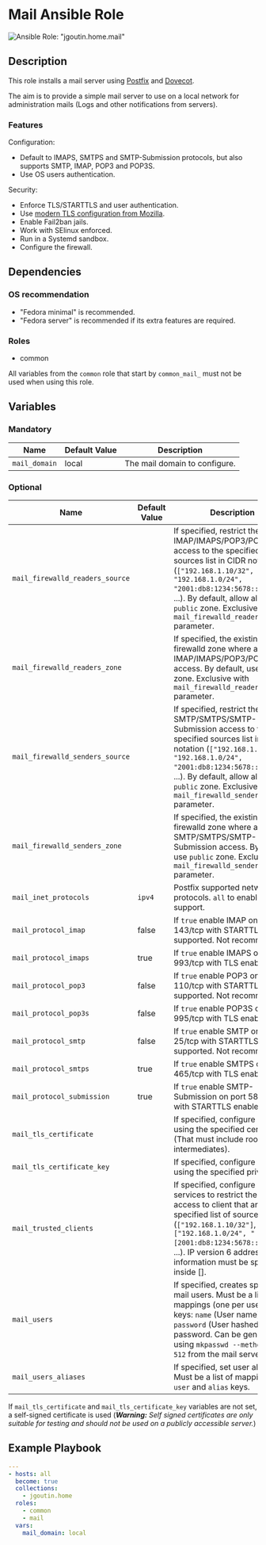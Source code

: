 # Mail Ansible Role

![Ansible Role: "jgoutin.home.mail"](https://github.com/JGoutin/ansible_home/workflows/Ansible%20Role:%20%22jgoutin.home.mail%22/badge.svg)

## Description

This role installs a mail server using [Postfix](http://www.postfix.org/) and
[Dovecot](https://www.dovecot.org/).

The aim is to provide a simple mail server to use on a local network for
administration mails (Logs and other notifications from servers).

### Features

Configuration:
* Default to IMAPS, SMTPS and SMTP-Submission protocols, but also supports 
  SMTP, IMAP, POP3 and POP3S.
* Use OS users authentication.

Security:
* Enforce TLS/STARTTLS and user authentication.
* Use [modern TLS configuration from Mozilla](https://ssl-config.mozilla.org/#config=modern).
* Enable Fail2ban jails.
* Work with SElinux enforced.
* Run in a Systemd sandbox.
* Configure the firewall.

## Dependencies

### OS recommendation

* "Fedora minimal" is recommended. 
* "Fedora server" is recommended if its extra features are required.

### Roles

* common

All variables from the `common` role that start by `common_mail_` must not
be used when using this role.

## Variables

### Mandatory

| Name          | Default Value | Description                   |
|---------------|---------------|-------------------------------|
| `mail_domain` | local         | The mail domain to configure. |

### Optional

| Name                            | Default Value | Description                                                                                                                                                                                                                                                                               |
|---------------------------------|---------------|-------------------------------------------------------------------------------------------------------------------------------------------------------------------------------------------------------------------------------------------------------------------------------------------|
| `mail_firewalld_readers_source` |               | If specified, restrict the IMAP/IMAPS/POP3/POP3S access to the specified sources list in CIDR notation (`["192.168.1.10/32", "192.168.1.0/24", "2001:db8:1234:5678::/64"]`, ...). By default, allow all using `public` zone. Exclusive with `mail_firewalld_readers_zone` parameter.      |
| `mail_firewalld_readers_zone`   |               | If specified, the existing firewalld zone where allow IMAP/IMAPS/POP3/POP3S access. By default, use `public` zone. Exclusive with `mail_firewalld_readers_source` parameter.                                                                                                              |
| `mail_firewalld_senders_source` |               | If specified, restrict the SMTP/SMTPS/SMTP-Submission access to the specified sources list in CIDR notation (`["192.168.1.10/32", "192.168.1.0/24", "2001:db8:1234:5678::/64"]`, ...). By default, allow all using `public` zone. Exclusive with `mail_firewalld_senders_zone` parameter. |
| `mail_firewalld_senders_zone`   |               | If specified, the existing firewalld zone where allow SMTP/SMTPS/SMTP-Submission access. By default, use `public` zone. Exclusive with `mail_firewalld_senders_source` parameter.                                                                                                         |
| `mail_inet_protocols`           | `ipv4`        | Postfix supported network protocols. `all` to enable IPv6 support.                                                                                                                                                                                                                        |
| `mail_protocol_imap`            | false         | If `true` enable IMAP on port 143/tcp with STARTTLS supported. Not recommended.                                                                                                                                                                                                           |
| `mail_protocol_imaps`           | true          | If `true` enable IMAPS on port 993/tcp with TLS enabled.                                                                                                                                                                                                                                  |
| `mail_protocol_pop3`            | false         | If `true` enable POP3 on port 110/tcp with STARTTLS supported. Not recommended.                                                                                                                                                                                                           |
| `mail_protocol_pop3s`           | false         | If `true` enable POP3S on port 995/tcp with TLS enabled.                                                                                                                                                                                                                                  |
| `mail_protocol_smtp`            | false         | If `true` enable SMTP on port 25/tcp with STARTTLS supported. Not recommended.                                                                                                                                                                                                            |
| `mail_protocol_smtps`           | true          | If `true` enable SMTPS on port 465/tcp with TLS enabled.                                                                                                                                                                                                                                  |
| `mail_protocol_submission`      | true          | If `true` enable SMTP-Submission on port 587/tcp with STARTTLS enabled.                                                                                                                                                                                                                   |
| `mail_tls_certificate`          |               | If specified, configure TLS using the specified certificate (That must include root CA and intermediates).                                                                                                                                                                                |
| `mail_tls_certificate_key`      |               | If specified, configure TLS using the specified private key.                                                                                                                                                                                                                              |
| `mail_trusted_clients`          |               | If specified, configure mail services to restrict the server access to client that are in the specified list of source CIDR (`["192.168.1.10/32"]`, `["192.168.1.0/24", "[2001:db8:1234:5678::]/64"]`, ...).  IP version 6 address information must be specified inside [].               |
| `mail_users`                    |               | If specified, creates specified mail users. Must be a list of mappings (one per user) with keys: `name` (User name), `password` (User hashed password. Can be generated using `mkpasswd --method=sha-512` from the mail server host).                                                     |
| `mail_users_aliases`            |               | If specified, set user aliases. Must be a list of mapping with `user` and `alias` keys.                                                                                                                                                                                                   |

If `mail_tls_certificate` and `mail_tls_certificate_key` variables are not set,
a self-signed certificate is used (***Warning:** Self signed certificates are
only suitable for testing and should not be used on a publicly accessible
server.*)

## Example Playbook

```yaml
---
- hosts: all
  become: true
  collections:
    - jgoutin.home
  roles:
    - common
    - mail
  vars:
    mail_domain: local
```
